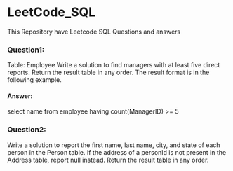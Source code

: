# LeetCode_SQL
This Repository have Leetcode SQL Questions and answers
### Question1:
Table: Employee
Write a solution to find managers with at least five direct reports.
Return the result table in any order.
The result format is in the following example.
#### Answer:
select name from employee
having count(ManagerID) >= 5
### Question2:
Write a solution to report the first name, last name, city, and state of each person in the Person table. If the address of a personId is not present in the Address table, report null instead.
Return the result table in any order.

